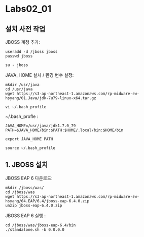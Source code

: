 # Labs02_01

## 설치 사전 작업 

JBOSS 계청 추가:
```
useradd -d /jboss jboss
passwd jboss

su - jboss
```

JAVA_HOME 설치 / 환경 변수 설정:

```
mkdir /usr/java
cd /usr/java
wget https://s3-ap-northeast-1.amazonaws.com/rp-midware-sw-hsyang/01.Java/jdk-7u79-linux-x64.tar.gz

vi ~/.bash_profile
```
~/.bash_profle :
```
JAVA_HOME=/usr/java/jdk1.7.0_79
PATH=$JAVA_HOME/bin:$PATH:$HOME/.local/bin:$HOME/bin

export JAVA_HOME PATH
``` 
```
source ~/.bash_profile
```
## 1. JBOSS 설치

JBOSS EAP 6 다운로드:

```
mkdir /jboss/was/
cd /jboss/was
wget https://s3-ap-northeast-1.amazonaws.com/rp-midware-sw-hsyang/04.EAP/6.4/jboss-eap-6.4.0.zip 
unzip jboss-eap-6.4.0.zip 
```

JBOSS EAP 6 실행 : 

```
cd /jboss/was/jboss-eap-6.4/bin
./standalone.sh -b 0.0.0.0
```

